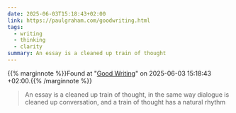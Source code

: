```yaml
---
date: 2025-06-03T15:18:43+02:00
link: https://paulgraham.com/goodwriting.html
tags:
  - writing
  - thinking
  - clarity
summary: An essay is a cleaned up train of thought
---
```

{{% marginnote %}}Found at "[Good Writing](https://web.archive.org/web/20250603151843/https://paulgraham.com/goodwriting.html)" on 2025-06-03 15:18:43 +02:00.{{% /marginnote %}}

> An essay is a cleaned up train of thought, in the same way dialogue is cleaned up conversation, and a train of thought has a natural rhythm